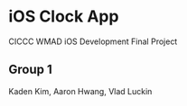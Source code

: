 # iOS Clock App
CICCC WMAD iOS Development Final Project
## Group 1
Kaden Kim, Aaron Hwang, Vlad Luckin
